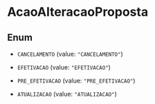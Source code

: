 
# AcaoAlteracaoProposta

## Enum


* `CANCELAMENTO` (value: `"CANCELAMENTO"`)

* `EFETIVACAO` (value: `"EFETIVACAO"`)

* `PRE_EFETIVACAO` (value: `"PRE_EFETIVACAO"`)

* `ATUALIZACAO` (value: `"ATUALIZACAO"`)



